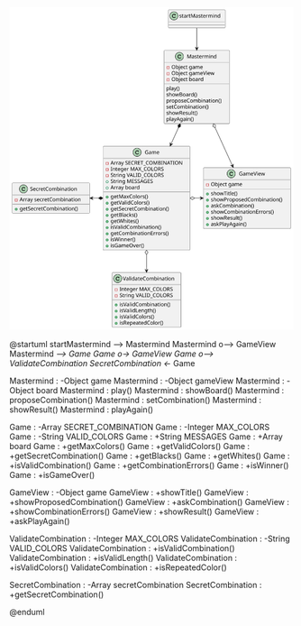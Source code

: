 ![Diagrama_PlantUML_Mastermind_v02](/JavaScript/JS-Objetos/Mastermind/v0.2/uml-mastermind-v02.svg)

@startuml
startMastermind --> Mastermind
Mastermind o--> GameView
Mastermind *--> Game
Game o-> GameView
Game o--> ValidateCombination
SecretCombination <-* Game

Mastermind : -Object game
Mastermind : -Object gameView
Mastermind : -Object board
Mastermind : play()
Mastermind : showBoard()
Mastermind : proposeCombination()
Mastermind : setCombination()
Mastermind : showResult()
Mastermind : playAgain()

Game : -Array SECRET_COMBINATION
Game : -Integer MAX_COLORS
Game : -String VALID_COLORS
Game : +String MESSAGES
Game : +Array board
Game : +getMaxColors()
Game : +getValidColors()
Game : +getSecretCombination()
Game : +getBlacks()
Game : +getWhites()
Game : +isValidCombination()
Game : +getCombinationErrors()
Game : +isWinner()
Game : +isGameOver()

GameView : -Object game
GameView : +showTitle()
GameView : +showProposedCombination()
GameView : +askCombination()
GameView : +showCombinationErrors()
GameView : +showResult()
GameView : +askPlayAgain()

ValidateCombination : -Integer MAX_COLORS
ValidateCombination : -String VALID_COLORS
ValidateCombination : +isValidCombination()
ValidateCombination : +isValidLength()
ValidateCombination : +isValidColors()
ValidateCombination : +isRepeatedColor()

SecretCombination : -Array secretCombination
SecretCombination : +getSecretCombination()

@enduml